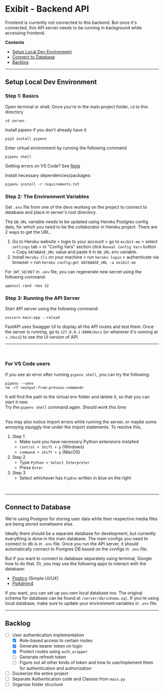 # Exibit - Backend API

Frontend is currently not connected to this backend. But once it's connected, this API server needs to be running in background while accessing frontend.

**Contents**
- [Setup Local Dev Environment](#setup-local-dev-environment)
- [Connect to Database](#connect-to-database)
- [Backlog](#backlog)

---
## Setup Local Dev Environment


### Step 1: Basics
Open terminal or shell. Once you're in the main project folder, `cd` to this directory
```
cd server
```

Install pipenv if you don't already have it 
```
pip3 install pipenv
```

Enter virtual environment by running the following command
```
pipenv shell
```
Getting errors on VS Code? See [Note](#for-vs-code-users)

Install necessary dependencies/packages:
```
pipenv install -r requirements.txt   
```

### Step 2: The Environment Variables
Get `.env` file from one of the devs working on the project to connect to database and place in server's root directory.  

The `DB_URL` variable needs to be updated using Heroku Postgres config data, for which you need to be the collaborator in Heroku project. There are 2 ways to get the URL.

1. Go to Heroku website > login to your account > go to `exibit-me` > select `settings` tab > in "Config Vars" section click `Reveal Config Vars` button > Copy `DATABASE_URL` value and paste it in `DB_URL` env variable.
2. Install `Heroku Cli` on your machine > run `heroku login` > authenticate via browser > run `heroku config:get DATABASE_URL -a exibit-me`

For `JWT_SECRET` in `.env` file, you can regenerate new secret using the following command:
```
openssl rand -hex 32
```


### Step 3: Running the API Server
Start API server using the following command:
```
uvicorn main:app --reload  
```

FastAPI uses Swagger UI to display all the API routes and test them. Once the server is running, go to `127.0.0.1:8000/docs` (or wherever it's running at + `/docs`) to see the UI version of API.

---

<br/>

### For VS Code users
If you see an error after running `pipenv shell`, you can try the following:
```
pipenv --venv
rm -rf <output-from-prevous-command>
```
It will find the path to the virtual env folder and delete it, so that you can start it new.   
Try the `pipenv shell` command again. Should work this time

<br/>  
You may also notice import errors while running the server, or maybe some annoying squiggly line under the import statements. To resolve this,

1. Step 1
   - Make sure you have necessary Python extensions installed
   - `control + shift + p` (Windows)   
   - `command + shift + p` (MacOS)
2. Step 2
   - Type `Python > Select Interpreter`  
   - Press `Enter`
3. Step 3
   - Select whichever has `PipEnv` written in blue on the right

<br/>

---

## Connect to Database

We're using Postgres for storing user data while their respective media files are being stored somehwere else.  

Ideally there should be a separate database for development, but currently everything is done in the main database. The main configs you need to connect to db is in `.env` file. Once you run the API server, it should automatically connect to Postgres DB based on the configs in `.env` file.    

But if you want to connect to database separately using terminal, Google how to do that. Or, you may use the following apps to interact with the database:
- [Postico](https://eggerapps.at/postico/) (Simple UI/UX)
- [PgAdmin4](https://www.pgadmin.org/)

If you want, you can set up you own local database too. The original schema for database can be found at `/server/db/schema.sql`. If you're using local database, make sure to update your environment variables in `.env` file.

---

## Backlog

- [ ] User authentication implementation
   - [x] Role-based access to certain routes
   - [x] Generate bearer token on login
   - [x] Protect routes using `auth_wrapper`
   - [ ] Generate refresh token
   - [ ] Figure out all other kinds of token and how to use/implement them for authentication and authorization
- [ ] Dockerize the entire project
- [ ] Separate Authentication code and Classes from `main.py`
- [ ] Organize folder structure